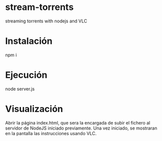 # stream-torrents
streaming torrents with nodejs and VLC

# Instalación
npm i

# Ejecución
node server.js

# Visualización
Abrir la página index.html, que sera la encargada de subir el fichero al servidor de NodeJS iniciado previamente.
Una vez iniciado, se mostraran en la pantalla las instrucciones usando VLC.
